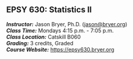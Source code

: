 ## EPSY 630: Statistics II

***Instructor:***		Jason Bryer, Ph.D. (jason@bryer.org)   
***Class Time:*** 		Mondays 4:15 p.m. - 7:05  p.m.  
***Class Location:***  	Catskill B060  
***Grading:*** 			3 credits, Graded  
***Course Website:*** 	https://epsy630.bryer.org


